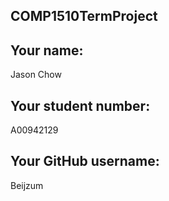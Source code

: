 ## COMP1510TermProject

## Your name:

Jason Chow

## Your student number:

A00942129

## Your GitHub username:

Beijzum
